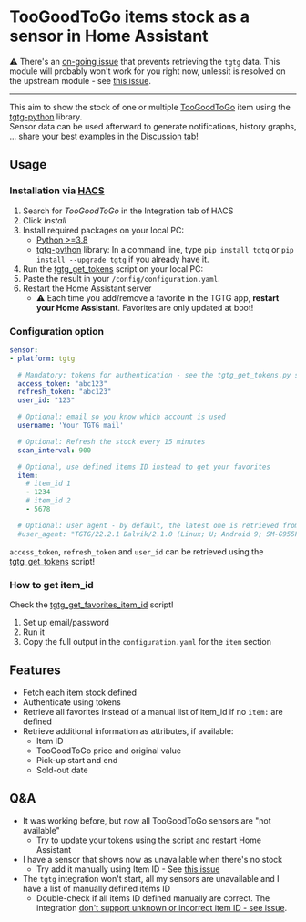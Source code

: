 # TooGoodToGo items stock as a sensor in Home Assistant

⚠ There's an [on-going issue](https://github.com/Chouffy/home_assistant_tgtg/issues/37) that prevents retrieving the `tgtg` data.
This module will probably won't work for you right now, unlessit is resolved on the upstream module - see [this issue](https://github.com/ahivert/tgtg-python/issues/205).

---

This aim to show the stock of one or multiple [TooGoodToGo](https://toogoodtogo.com/) item using the [tgtg-python](https://github.com/ahivert/tgtg-python) library.  
Sensor data can be used afterward to generate notifications, history graphs, ... share your best examples in the [Discussion tab](https://github.com/Chouffy/home_assistant_tgtg/discussions)!

## Usage

### Installation via [HACS](https://hacs.xyz/)

1. Search for *TooGoodToGo* in the Integration tab of HACS
1. Click *Install*
1. Install required packages on your local PC:
    * [Python >=3.8](https://www.python.org/downloads/)
    * [tgtg-python](https://github.com/ahivert/tgtg-python) library: In a command line, type `pip install tgtg` or `pip install --upgrade tgtg` if you already have it.
1. Run the [tgtg_get_tokens](./tgtg_get_tokens.py) script on your local PC:
1. Paste the result in your `/config/configuration.yaml`.
1. Restart the Home Assistant server
    * ⚠ Each time you add/remove a favorite in the TGTG app, **restart your Home Assistant**. Favorites are only updated at boot!

### Configuration option

```yaml
sensor:
- platform: tgtg

  # Mandatory: tokens for authentication - see the tgtg_get_tokens.py script
  access_token: "abc123"
  refresh_token: "abc123"
  user_id: "123"

  # Optional: email so you know which account is used
  username: 'Your TGTG mail'

  # Optional: Refresh the stock every 15 minutes
  scan_interval: 900

  # Optional, use defined items ID instead to get your favorites
  item:
    # item_id 1
    - 1234
    # item_id 2
    - 5678

  # Optional: user agent - by default, the latest one is retrieved from the Google Play store
  #user_agent: "TGTG/22.2.1 Dalvik/2.1.0 (Linux; U; Android 9; SM-G955F Build/PPR1.180610.011)"

```

`access_token`, `refresh_token` and `user_id` can be retrieved using the [tgtg_get_tokens](./tgtg_get_tokens.py) script!

### How to get item_id

Check the [tgtg_get_favorites_item_id](./tgtg_get_favorites_item_id.py) script!

1. Set up email/password
1. Run it
1. Copy the full output in the `configuration.yaml` for the `item` section

## Features

* Fetch each item stock defined
* Authenticate using tokens
* Retrieve all favorites instead of a manual list of item_id if no `item:` are defined
* Retrieve additional information as attributes, if available:
    * Item ID
    * TooGoodToGo price and original value
    * Pick-up start and end
    * Sold-out date

## Q&A

* It was working before, but now all TooGoodToGo sensors are "not available"
   * Try to update your tokens using [the script](https://github.com/Chouffy/home_assistant_tgtg/blob/main/tgtg_get_tokens.py) and restart Home Assistant
* I have a sensor that shows now as unavailable when there's no stock
    * Try add it manually using Item ID - See [this issue](https://github.com/Chouffy/home_assistant_tgtg/issues/18)
* The `tgtg` integration won't start, all my sensors are unavailable and I have a list of manually defined items ID
    * Double-check if all items ID defined manually are correct. The integration [don't support unknown or incorrect item ID - see issue](https://github.com/Chouffy/home_assistant_tgtg/issues/22).
